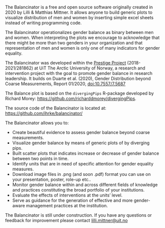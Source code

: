 The Balancinator is a free and open source software originally created in 2020 by Lilli & Matthias Mittner. It allows anyone to build generic plots to visualize distribution of men and women by inserting simple excel sheets instead of writing programming code. 

The Balancinator operationalizes gender balance as binary between men and women. When interpreting the plots we encourage to acknowledge that there might be more than two genders in your organization and that representation of men and women is only one of many indicators for gender equality. 

The Balancinator was developed within the [Prestige Project](https://uit.no/research/prestige) (2018-2021/281862) at UiT The Arctic University of Norway, a research and intervention project with the goal to promote gender balance in research leadership. It builds on Duarte et al. (2020), Gender Distribution beyond Coarse Measurements, Report 01/2020, [doi:10.7557/7.5687](https://doi.org/10.7557/7.5687)

The Balance plot is based on the `divergingPips` R-package developed by Richard Morey: https://github.com/richarddmorey/divergingPips.

The source code of the Balancinator is located at: https://github.com/ihrke/balancinator/


The Balancinator allows you to:

- Create beautiful evidence to assess gender balance beyond coarse measurements.
- Visualize gender balance by means of generic plots of by diverging pips.
- Built scatter plots that indicates increase or decrease of gender balance between two points in time.
- Identify units that are in need of specific attention for gender equality measures.
- Download image files in .png  (and soon .pdf) format you can use on your presentation, poster, role-up etc..
- Monitor gender balance within and across different fields of knowledge and practices constituting the broad portfolio of your institutions.
- Evaluate the effects of interventions at the units’ level.
- Serve as guidance for the generation of effective and more gender-aware management practices at the institution.

The Balancinator is still under construction. If you have any questions or feedback for improvement please contact lilli.mittner@uit.no
